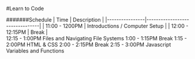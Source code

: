 #Learn to Code

#######Schedule
| Time | Description |
|----------------|--------------------------------|
| 11:00 - 1200PM | Introductions / Computer Setup | 
| 12:00 - 12:15PM | Break |  
12:15 - 1:00PM Files and Navigating File Systems 
1:00 - 1:15PM Break 
1:15 - 2:00PM HTML & CSS 
2:00 - 2:15PM Break 
2:15 - 3:00PM Javascript Variables and Functions
